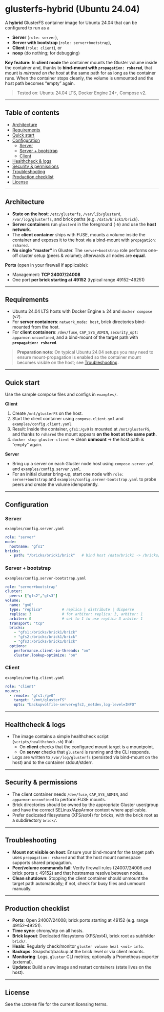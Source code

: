 # glusterfs-hybrid (Ubuntu 24.04)

A **hybrid** GlusterFS container image for Ubuntu 24.04 that can be configured to run as a
- **Server** (`role: server`),
- **Server with bootstrap** (`role: server+bootstrap`),
- **Client** (`role: client`), or
- **noop** (do nothing; for debugging)

**Key feature:** In **client mode** the container mounts the Gluster volume inside the container and, thanks to **bind-mount with `propagation: rshared`**, that mount is *mirrored on the host* at the same path for as long as the container runs. When the container stops cleanly, the volume is unmounted and the host path becomes “empty” again.

> Tested on: Ubuntu 24.04 LTS, Docker Engine 24+, Compose v2.

---

## Table of contents
- [Architecture](#architecture)
- [Requirements](#requirements)
- [Quick start](#quick-start)
- [Configuration](#configuration)
  - [Server](#server)
  - [Server + bootstrap](#server--bootstrap)
  - [Client](#client)
- [Healthcheck & logs](#healthcheck--logs)
- [Security & permissions](#security--permissions)
- [Troubleshooting](#troubleshooting)
- [Production checklist](#production-checklist)
- [License](#license)

---

## Architecture

- **State on the host**: `/etc/glusterfs`, `/var/lib/glusterd`, `/var/log/glusterfs`, and brick paths (e.g. `/data/brick1/brick`).
- **Server containers** run `glusterd` in the foreground (`-N`) and use the **host network**.
- The **client container** ships with FUSE, mounts a volume inside the container and exposes it to the host via a bind-mount with `propagation: rshared`.
- **No single “master”** in Gluster. The `server+bootstrap` role performs one-off cluster setup (peers & volume); afterwards all nodes are **equal**.

**Ports** (open in your firewall if applicable):  
- Management: **TCP 24007/24008**  
- One port **per brick starting at 49152** (typical range 49152–49251)

---

## Requirements

- Ubuntu 24.04 LTS hosts with Docker Engine ≥ 24 and `docker compose` (v2).
- For **server containers**: `network_mode: host`, brick directories bind-mounted from the host.
- For **client containers**: `/dev/fuse`, `CAP_SYS_ADMIN`, `security_opt: apparmor:unconfined`, and a bind-mount of the target path with **`propagation: rshared`**.

> **Preparation note:** On typical Ubuntu 24.04 setups you may need to ensure mount-propagation is enabled so the container mount becomes visible on the host; see [Troubleshooting](#troubleshooting).

---

## Quick start

Use the sample compose files and configs in `examples/`.

**Client**
1. Create `/mnt/glusterFS` on the host.  
2. Start the client container using `compose.client.yml` and `examples/config.client.yaml`.  
3. Result: Inside the container, `gfs1:/gv0` is mounted at `/mnt/glusterFS`, and thanks to `rshared` the mount appears **on the host at the same path**.  
4. `docker stop gluster-client` → clean **unmount** → the host path is “empty” again.

**Server**
- Bring up a server on each Gluster node host using `compose.server.yml` and `examples/config.server.yaml`.  
- For an initial cluster bring-up, start one node with `role: server+bootstrap` and `examples/config.server-bootstrap.yaml` to probe peers and create the volume idempotently.

---

## Configuration

### Server
`examples/config.server.yaml`
```yaml
role: "server"
node:
  hostname: "gfs1"
bricks:
  - path: "/bricks/brick1/brick"   # bind host /data/brick1 -> /bricks/brick1
```

### Server + bootstrap
`examples/config.server-bootstrap.yaml`
```yaml
role: "server+bootstrap"
cluster:
  peers: ["gfs2","gfs3"]
volume:
  name: "gv0"
  type: "replica"         # replica | distribute | disperse
  replica: 3              # for arbiter: replica: 3, arbiter: 1
  arbiter: 0              # set to 1 to use replica 3 arbiter 1
  transport: "tcp"
  bricks:
    - "gfs1:/bricks/brick1/brick"
    - "gfs2:/bricks/brick1/brick"
    - "gfs3:/bricks/brick1/brick"
  options:
    performance.client-io-threads: "on"
    cluster.lookup-optimize: "on"
```

### Client
`examples/config.client.yaml`
```yaml
role: "client"
mounts:
  - remote: "gfs1:/gv0"
    target: "/mnt/glusterFS"
    opts: "backupvolfile-server=gfs2,_netdev,log-level=INFO"
```

---

## Healthcheck & logs

- The image contains a simple healthcheck script (`scripts/healthcheck.sh`) that:
  - On **client** checks that the configured mount target is a mountpoint.
  - On **server** checks that `glusterd` is running and the CLI responds.
- Logs are written to `/var/log/glusterfs` (persisted via bind-mount on the host) and to the container stdout/stderr.

---

## Security & permissions

- The client container needs `/dev/fuse`, `CAP_SYS_ADMIN`, and `apparmor:unconfined` to perform FUSE mounts.
- Brick directories should be owned by the appropriate Gluster user/group and have the correct SELinux/AppArmor context where applicable.
- Prefer dedicated filesystems (XFS/ext4) for bricks, with the brick root as a subdirectory `brick/`.

---

## Troubleshooting

- **Mount not visible on host**: Ensure your bind-mount for the target path uses `propagation: rshared` and that the host mount namespace supports shared propagation.
- **Peer/volume commands fail**: Verify firewall rules (24007/24008 and brick ports ≥ 49152) and that hostnames resolve between nodes.
- **Clean shutdown**: Stopping the client container should unmount the target path automatically; if not, check for busy files and unmount manually.

---

## Production checklist

- **Ports**: Open 24007/24008; brick ports starting at 49152 (e.g. range 49152–49251).  
- **Time sync**: chrony/ntp on all hosts.  
- **Brick layout**: Dedicated filesystems (XFS/ext4), brick root as subfolder `brick/`.  
- **Heals**: Regularly check/monitor `gluster volume heal <vol> info`.  
- **Backups**: Snapshot/backup at the brick level or via client mounts.  
- **Monitoring**: Logs, `gluster` CLI metrics; optionally a Prometheus exporter (external).  
- **Updates**: Build a new image and restart containers (state lives on the host).

---

## License

See the `LICENSE` file for the current licensing terms.
